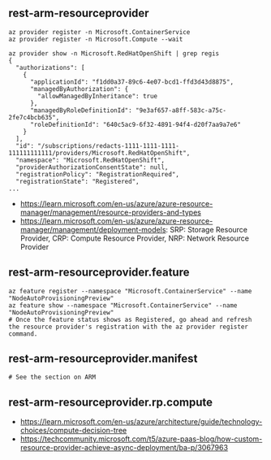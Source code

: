 ## rest-arm-resourceprovider

```
az provider register -n Microsoft.ContainerService
az provider register -n Microsoft.Compute --wait

az provider show -n Microsoft.RedHatOpenShift | grep regis
{
  "authorizations": [
    {
      "applicationId": "f1dd0a37-89c6-4e07-bcd1-ffd3d43d8875",
      "managedByAuthorization": {
        "allowManagedByInheritance": true
      },
      "managedByRoleDefinitionId": "9e3af657-a8ff-583c-a75c-2fe7c4bcb635",
      "roleDefinitionId": "640c5ac9-6f32-4891-94f4-d20f7aa9a7e6"
    }
  ],
  "id": "/subscriptions/redacts-1111-1111-1111-111111111111/providers/Microsoft.RedHatOpenShift",
  "namespace": "Microsoft.RedHatOpenShift",
  "providerAuthorizationConsentState": null,
  "registrationPolicy": "RegistrationRequired",
  "registrationState": "Registered",
...
```

- https://learn.microsoft.com/en-us/azure/azure-resource-manager/management/resource-providers-and-types
- https://learn.microsoft.com/en-us/azure/azure-resource-manager/management/deployment-models: SRP: Storage Resource Provider, CRP: Compute Resource Provider, NRP: Network Resource Provider

## rest-arm-resourceprovider.feature

```
az feature register --namespace "Microsoft.ContainerService" --name "NodeAutoProvisioningPreview"
az feature show --namespace "Microsoft.ContainerService" --name "NodeAutoProvisioningPreview"
# Once the feature status shows as Registered, go ahead and refresh the resource provider's registration with the az provider register command.
```

## rest-arm-resourceprovider.manifest

```
# See the section on ARM
```

## rest-arm-resourceprovider.rp.compute

- https://learn.microsoft.com/en-us/azure/architecture/guide/technology-choices/compute-decision-tree
- https://techcommunity.microsoft.com/t5/azure-paas-blog/how-custom-resource-provider-achieve-async-deployment/ba-p/3067963
